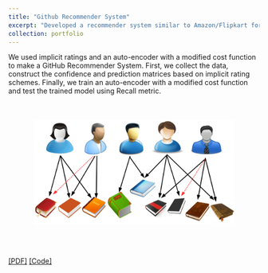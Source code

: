 ```yaml
---
title: "Github Recommender System" 
excerpt: "Developed a recommender system similar to Amazon/Flipkart for Github where users are provided with good repositories for working on. Aim is to promote open source culture. Obtained a recall score of 0.72"
collection: portfolio
---
```


We used implicit ratings and an auto-encoder with a modified cost function to make a GitHub Recommender System. First, we collect the data, construct the confidence and prediction matrices based on implicit rating schemes. Finally, we train an auto-encoder with a modified cost function and test the trained model using Recall metric.
<br/><img style='margin: auto; padding: 50px; display: block; width: 80% !important; max-width: 700px !important;' src='/images/Github_Recommender_System.png'>

[[PDF]](https://virajparimi.github.io/files/portfolio-9/report.pdf) [[Code]](https://github.com/divyanshu-talwar/Github-Recommender-System)
